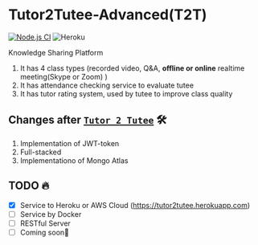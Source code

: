 # Tutor2Tutee-Advanced(T2T)
[![Node.js CI](https://github.com/jinwoo1225/Tutor2Tutee-Advanced/actions/workflows/node.js.yml/badge.svg)](https://github.com/jinwoo1225/Tutor2Tutee-Advanced/actions/workflows/node.js.yml)
![Heroku](https://pyheroku-badge.herokuapp.com/?app=tutor2tutee&style=flat)

Knowledge Sharing Platform

1. It has 4 class types (recorded video, Q&A, **offline or online** realtime meeting(Skype or Zoom) )
2. It has attendance checking service to evaluate tutee
3. It has tutor rating system, used by tutee to improve class quality


## Changes after [`Tutor 2 Tutee`](https://github.com/jinwoo1225/Tutor2Tutee) 🛠
1. Implementation of JWT-token
2. Full-stacked
3. Implementationo of Mongo Atlas

## TODO 🔥
- [x] Service to Heroku or AWS Cloud (https://tutor2tutee.herokuapp.com)
- [ ] Service by Docker
- [ ] RESTful Server
- [ ] Coming soon🔧
